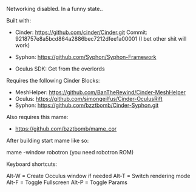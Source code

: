 Networking disabled.  In a funny state..

Built with:
* Cinder: https://github.com/cinder/Cinder.git
Commit:  9218757e8a5bcd864a2886bec7212dfee1a00001 (I bet other shit will work)

* Syphon: https://github.com/Syphon/Syphon-Framework
* Oculus SDK:  Get from the overlords

Requires the following Cinder Blocks:
* MeshHelper: https://github.com/BanTheRewind/Cinder-MeshHelper
* Oculus: https://github.com/simongeilfus/Cinder-OculusRift
* Syphon: https://github.com/bzztbomb/Cinder-Syphon.git

Also requires this mame:
* https://github.com/bzztbomb/mame_cor

After building start mame like so:

mame -window robotron (you need robotron ROM)

Keyboard shortcuts:

Alt-W = Create Occulus window if needed
Alt-T = Switch rendering mode
Alt-F = Toggle Fullscreen
Alt-P = Toggle Params